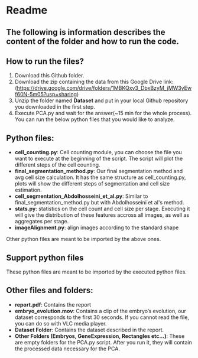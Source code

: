 # **Readme**

## The following is information describes the content of the folder and how to run the code. 

## **How to run the files?**

1. Download this Github folder.
1. Download the zip containing the data from this Google Drive link: (https://drive.google.com/drive/folders/1MBKQxv3_DbxBzyM_jMW3yEwf60N-5m05?usp=sharing)
1. Unzip the folder named **Dataset** and put in your local Github repository you downloaded in the first step.
1. Execute PCA<span></span>.py and wait for the answer(~15 min for the whole process). You can run the below python files that you would like to analyze.


## **Python files:**

* **cell_counting.py**: Cell counting module, you can choose the file you want to execute at the beginning of the script. The script will plot the different steps of the cell counting. 
* **final_segmentation_method.py**: Our final segmentation method and avg cell size calculation. It has the same structure as cell_counting.py, plots will show the different steps of segmentation and cell size estimation.  
* **cell_segmentation_Abdolhosseini_et_al.py**: Similar to final_segmentation_method.py but with Abdolhosseini et al's method. 
* **stats<span></span>.py**: statistics on the cell count and cell size per stage. Executing it will give the distribution of these features accross all images, as well as aggregates per stage. 
* **imageAlignment<span></span>.py**: align images according to the standard shape

Other python files are meant to be imported by the above ones. 
## **Support python files**
These python files are meant to be imported by the executed python files. 

## **Other files and folders:**

* **report.pdf**: Contains the report
* **embryo_evolution.mov**: Contains a clip of the embryo’s evolution, our dataset corresponds to the first 30 seconds. If you cannot read the file, you can do so with VLC media player. 
* **Dataset Folder**: Contains the dataset described in the report. 
* **Other Folders (Embryos, GeneExpression, Rectangles etc...)**: These are empty folders for the PCA<span></span>.py script. After you run it, they will contain the processed data necessary for the PCA.





